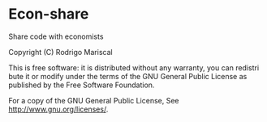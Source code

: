 # Econ-share
Share code with economists

Copyright (C) Rodrigo Mariscal

This is free software: it is distributed without any warranty, you can redistri
bute it or modify under the terms of the GNU General Public License as published 
by the Free Software Foundation.

For a copy of the GNU General Public License,
See <http://www.gnu.org/licenses/>.
